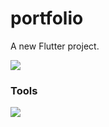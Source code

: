 # portfolio

A new Flutter project.

<img src="https://img.shields.io/badge/Flutter-02569B?style=flat-square&logo=flutter&logoColor=#02569B"/>
   

### Tools
 
<img src="https://img.shields.io/badge/VSCode-007ACC?style=flat-square&logo=Visual Studio Code&logoColor=#02569B"/>
